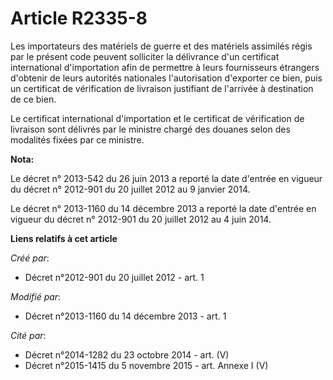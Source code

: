 # Article R2335-8

Les importateurs des matériels de guerre et des matériels assimilés régis par le présent code peuvent solliciter la
délivrance d'un certificat international d'importation afin de permettre à leurs fournisseurs étrangers d'obtenir de leurs
autorités nationales l'autorisation d'exporter ce bien, puis un certificat de vérification de livraison justifiant de
l'arrivée à destination de ce bien.

Le certificat international d'importation et le certificat de vérification de livraison sont délivrés par le ministre chargé
des douanes selon des modalités fixées par ce ministre.

**Nota:**

Le décret n° 2013-542 du 26 juin 2013 a reporté la date d'entrée en vigueur du décret n° 2012-901 du 20 juillet 2012 au 9
janvier 2014.

Le décret n° 2013-1160 du 14 décembre 2013 a reporté la date d'entrée en vigueur du décret n° 2012-901 du 20 juillet 2012 au
4 juin 2014.

**Liens relatifs à cet article**

_Créé par_:

  - Décret n°2012-901 du 20 juillet 2012 - art. 1

_Modifié par_:

  - Décret n°2013-1160 du 14 décembre 2013 - art. 1

_Cité par_:

  - Décret n°2014-1282 du 23 octobre 2014 - art. (V)
  - Décret n°2015-1415 du 5 novembre 2015 - art. Annexe I (V)

